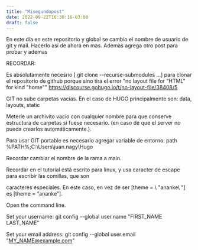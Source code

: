 ```yaml
---
title: "Misegundopost"
date: 2022-09-22T16:30:16-03:00
draft: false
---
```


En este día en este repositorio y global se cambio el nombre de usuario de git y mail.
Hacerlo así de ahora en mas. Ademas agrega otro post para probar y ademas



RECORDAR:

Es absolutamente necesrio [ git clone --recurse-submodules ...] para clonar el repositorio de github
porque sino tira el error "no layout file for "HTML" for kind "home""
https://discourse.gohugo.io/t/no-layout-file/38408/5

GIT no sube carpetas vacías. En el caso de HUGO principalmente son: data, layouts, static

Meterle un archivito vacío con cualquier nombre para que conserve estructura de carpetas si fuese necesario.
(en caso de que el server no pueda crearlos automáticamente.).

Para usar GIT portable es necesario agregar variable de entorno:
path %PATH%;C:\Users\juan.nagy\Hugo

Recordar cambiar el nombre de la rama a main.

Recordar en el tutorial está escrito para linux, y usa caracter de escape para escribir las comillas, que son

caracteres especiales. En este caso, en vez de ser [theme = \ "ananke\ "] es [theme = “ananke”].

Open the command line.

Set your username:
git config --global user.name "FIRST_NAME LAST_NAME"

Set your email address:
git config --global user.email "MY_NAME@example.com"
